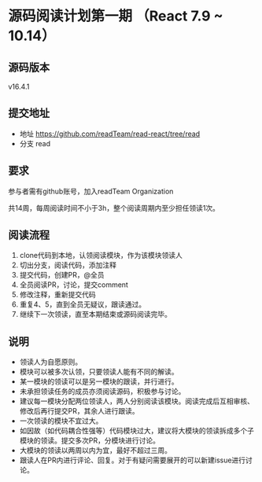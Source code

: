 # 源码阅读计划第一期 （React 7.9 ~ 10.14）

## 源码版本

v16.4.1

## 提交地址 

* 地址  https://github.com/readTeam/read-react/tree/read
* 分支  read

## 要求

参与者需有github账号，加入readTeam Organization

共14周，每周阅读时间不小于3h，整个阅读周期内至少担任领读1次。


## 阅读流程

1. clone代码到本地，认领阅读模块，作为该模块领读人
2. 切出分支，阅读代码，添加注释
3. 提交代码，创建PR，@全员
4. 全员阅读PR，讨论，提交comment
5. 修改注释，重新提交代码
6. 重复4、5，直到全员无疑议，跟读通过。
7. 继续下一次领读，直至本期结束或源码阅读完毕。

## 说明

* 领读人为自愿原则。
* 模块可以被多次认领，只要领读人能有不同的解读。
* 某一模块的领读可以是另一模块的跟读，并行进行。
* 未承担领读任务的成员亦须阅读源码，积极参与讨论。
* 建议每一模块分配两位领读人，两人分别阅读该模块。阅读完成后互相审核、修改后再行提交PR，其余人进行跟读。
* 一次领读的模块不宜过大。
* 如因故（如代码耦合性强等）代码模块过大，建议将大模块的领读拆成多个子模块的领读。提交多次PR，分模块进行讨论。
* 大模块的领读以两周以内为宜，最好不超过三周。
* 跟读人在PR内进行评论、回复。对于有疑问需要展开的可以新建issue进行讨论。

